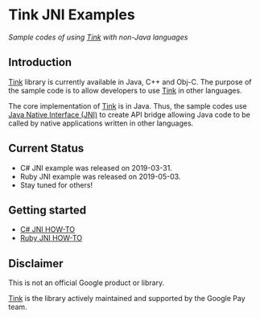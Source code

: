 # Tink JNI Examples
*Sample codes of using [Tink](https://github.com/google/tink) with non-Java languages*

## Introduction
[Tink](https://github.com/google/tink) library is currently available in Java, C++ and Obj-C. The purpose of the sample code is to allow developers to use [Tink](https://github.com/google/tink) in other languages. 

The core implementation of [Tink](https://github.com/google/tink) is in Java. Thus, the sample codes use [Java Native Interface (JNI)](https://docs.oracle.com/javase/8/docs/technotes/guides/jni/) to create API bridge allowing Java code to be called by native applications written in other languages.

## Current Status
* C# JNI example was released on 2019-03-31.
* Ruby JNI example was released on 2019-05-03.
* Stay tuned for others!

## Getting started
* [C# JNI HOW-TO](docs/CS-HOWTO.md)
* [Ruby JNI HOW-TO](docs/RB-HOWTO.md)

## Disclaimer
This is not an official Google product or library.

[Tink](https://github.com/google/tink) is the library actively maintained and supported by the Google Pay team.
